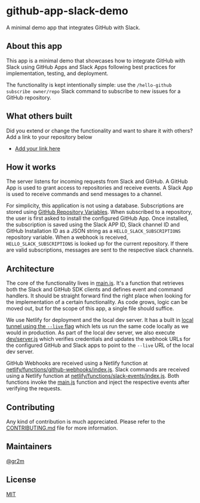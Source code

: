 # github-app-slack-demo

A minimal demo app that integrates GitHub with Slack.

## About this app

This app is a minimal demo that showcases how to integrate GitHub with Slack using GitHub Apps and Slack Apps following best practices for implementation, testing, and deployment.

The functionality is kept intentionally simple: use the `/hello-github subscribe owner/repo` Slack command to subscribe to new issues for a GitHub repository.

## What others built

Did you extend or change the functionality and want to share it with others? Add a link to your repository below

- [Add your link here](#tbd)

## How it works

The server listens for incoming requests from Slack and GitHub. A GitHub App is used to grant access to repositories and receive events. A Slack App is used to receive commands and send messages to a channel.

For simplicity, this application is not using a database. Subscriptions are stored using [GitHub Repository Variables](https://docs.github.com/en/actions/learn-github-actions/variables). When subscribed to a repository, the user is first asked to install the configured GitHub App. Once installed, the subscription is saved using the Slack APP ID, Slack channel ID and GitHub Installation ID as a JSON string as a `HELLO_SLACK_SUBSCRIPTIONS` repository variable. When a webhook is received, `HELLO_SLACK_SUBSCRIPTIONS` is looked up for the current repository. If there are valid subscriptions, messages are sent to the respective slack channels.

## Architecture

The core of the functionality lives in [main.js](main.js). It's a function that retrieves both the Slack and GitHub SDK clients and defines event and command handlers. It should be straight forward find the right place when looking for the implementation of a certain functionality. As code grows, logic can be moved out, but for the scope of this app, a single file should suffice.

We use Netlify for deployment and the local dev server. It has a built in [local tunnel using the `--live` flag](https://docs.netlify.com/cli/local-development/#share-a-live-development-server) which lets us run the same code locally as we would in production. As part of the local dev server, we also execute [dev/server.js](dev/server.js) which verifies credentials and updates the webhook URLs for the configured GitHub and Slack apps to point to the `--live` URL of the local dev server.

GitHub Webhooks are received using a Netlify function at [netlify/functions/github-webhooks/index.js](netlify/functions/github-webhooks/index.js). Slack commands are received using a Netlify function at [netlify/functions/slack-events/index.js](netlify/functions/slack-events/index.js). Both functions invoke the [main.js](main.js) function and inject the respective events after verifying the requests.

## Contributing

Any kind of contribution is much appreciated. Please refer to the [CONTRIBUTING.md](CONTRIBUTING.md) file for more information.

## Maintainers

[@gr2m](https://github.com/gr2m)

## License

[MIT](LICENSE)
